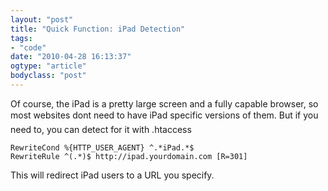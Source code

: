 ```yaml
---
layout: "post"
title: "Quick Function: iPad Detection"
tags: 
- "code"
date: "2010-04-28 16:13:37"
ogtype: "article"
bodyclass: "post"
---
```


Of course, the iPad is a pretty large screen and a fully capable browser, so most websites dont need to have iPad specific versions of them. But if you need to, you can detect for it with .htaccess


    RewriteCond %{HTTP_USER_AGENT} ^.*iPad.*$
    RewriteRule ^(.*)$ http://ipad.yourdomain.com [R=301]
    


This will redirect iPad users to a URL you specify.